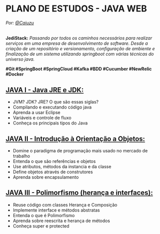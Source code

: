 # PLANO DE ESTUDOS - JAVA WEB 
###### Por: [@Caiuzu](https://github.com/Caiuzu)

**JediStack:** _Passando por todos os caminhos necessários para realizar serviços em uma empresa de desenvolvimento de software.
Desde a criação de um repositório e versionamento, configuração de ambiente e finalização de um sistema utilizando 
springboot com várias técnicas do universo java._

**#Git #SpringBoot #SpringCloud #Kafka #BDD #Cucumber #NewRelic #Docker**

[JAVA I - Java JRE e JDK:](https://github.com/Caiuzu/java_study/tree/master/Java%20I)
---

- JVM? JDK? JRE? O que são essas siglas?
- Compilando e executando código java
- Aprenda a usar Eclipse
- Variáveis e controle de fluxo
- Conheça os principais tipos do Java

[JAVA II - Introdução à Orientação a Objetos:](https://github.com/Caiuzu/java_study/tree/master/Java%20II)
---

- Domine o paradigma de programação mais usado no mercado de trabalho
- Entenda o que são referências e objetos
- Use atributos, métodos da instancia e da classe
- Define objetos através de construtores
- Aprenda sobre encapsulamento

[JAVA III - Polimorfismo (herança e interfaces):](https://github.com/Caiuzu/java_study/tree/master/Java%20III)
---

- Reuse código com classes Herança e Composição
- Implemente interface e métodos abstratas
- Entenda o que é Polimorfismo
- Aprenda sobre reescrita e herança de métodos
- Conheça super e protected